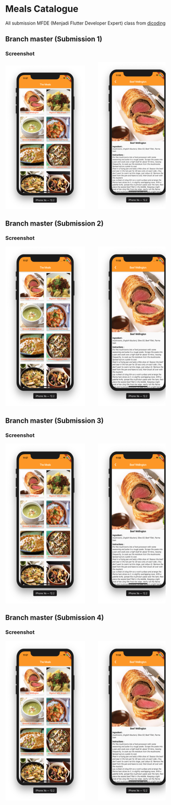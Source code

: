 # Meals Catalogue

All submission MFDE (Menjadi Flutter Developer Expert) class from <a href="https://www.dicoding.com/academies/110/">dicoding</a> 

## Branch master (Submission 1)
### Screenshot

<pre>
<img src="screenshot/1.png" width="250" height="450">     <img src="screenshot/2.png" width="250" height="460">
</pre>

## Branch master (Submission 2)
### Screenshot

<pre>
<img src="screenshot/1.png" width="250" height="500">     <img src="screenshot/2.png" width="250" height="500">
</pre>

## Branch master (Submission 3)
### Screenshot

<pre>
<img src="screenshot/1.png" width="250" height="500">     <img src="screenshot/2.png" width="250" height="500">
</pre>

## Branch master (Submission 4)
### Screenshot

<pre>
<img src="screenshot/1.png" width="250" height="500">     <img src="screenshot/2.png" width="250" height="500">
</pre>
